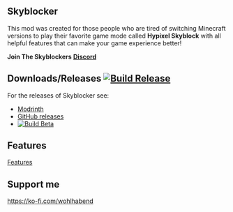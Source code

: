 ## Skyblocker
This mod was created for those people who are tired of switching Minecraft versions to play their favorite game mode called **Hypixel Skyblock** with all helpful features that can make your game experience better!

**Join The Skyblockers** [**Discord**](https://discord.com/invite/aNNJHQykck)

## Downloads/Releases [![Build Release](https://github.com/LifeIsAParadox/Skyblocker/actions/workflows/buildrelease.yml/badge.svg)](https://github.com/LifeIsAParadox/Skyblocker/actions/workflows/buildrelease.yml)
For the releases of Skyblocker see:
* [Modrinth](https://modrinth.com/mod/skyblocker-liap)
* [GitHub releases](https://github.com/LifeIsAParadox/Skyblocker/releases)
* [![Build Beta](https://github.com/LifeIsAParadox/Skyblocker/actions/workflows/beta.yml/badge.svg)](https://github.com/LifeIsAParadox/Skyblocker/actions/workflows/beta.yml)

## Features
[Features](FEATURES.md)

## Support me

<https://ko-fi.com/wohlhabend>